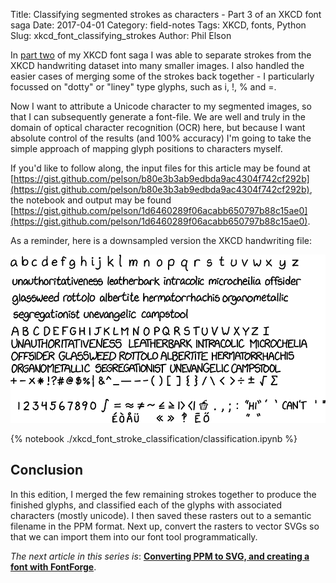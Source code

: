 Title: Classifying segmented strokes as characters - Part 3 of an XKCD font saga
Date: 2017-04-01
Category: field-notes
Tags: XKCD, fonts, Python
Slug: xkcd_font_classifying_strokes
Author: Phil Elson

In [part two]({filename}/field_notes/xkcd_font_pt2.md) of my XKCD font saga I was able to separate strokes from the XKCD
handwriting dataset into many smaller images. I also handled the easier cases of merging some of the strokes back together - I particularly
focussed on "dotty" or "liney" type glyphs, such as i, !, % and =.

Now I want to attribute a Unicode character to my segmented images, so that I can subsequently generate a font-file. 
We are well and truly in the domain of optical character recognition (OCR) here, but because I want absolute control of the results
(and 100% accuracy) I'm going to take the simple approach of mapping glyph positions to characters myself.

<!-- PELICAN_END_SUMMARY -->

If you'd like to follow along, the input files for this article may be found at [https://gist.github.com/pelson/b80e3b3ab9edbda9ac4304f742cf292b](https://gist.github.com/pelson/b80e3b3ab9edbda9ac4304f742cf292b), the notebook and output may be found [https://gist.github.com/pelson/1d6460289f06acabb650797b88c15ae0](https://gist.github.com/pelson/1d6460289f06acabb650797b88c15ae0).

As a reminder, here is a downsampled version the XKCD handwriting file:

![XKCD handwriting](./../../images/xkcd-font/full-small.png)

{% notebook ./xkcd_font_stroke_classification/classification.ipynb %}


## Conclusion

In this edition, I merged the few remaining strokes together to produce the finished glyphs, and classified each of the glyphs with associated
characters (mostly unicode). I then saved these rasters out to a semantic filename in the PPM format. Next up, convert the rasters to vector SVGs
so that we can import them into our font tool programmatically.


*The next article in this series is*: **[Converting PPM to SVG, and creating a font with FontForge]({filename}/field_notes/xkcd_font_pt4.md)**.
